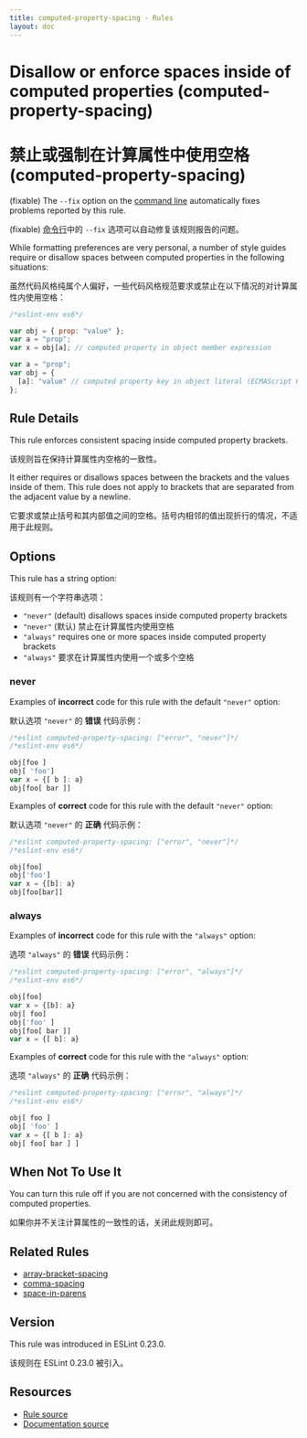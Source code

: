 ```yaml
---
title: computed-property-spacing - Rules
layout: doc
---
```

<!-- Note: No pull requests accepted for this file. See README.md in the root directory for details. -->

# Disallow or enforce spaces inside of computed properties (computed-property-spacing)

# 禁止或强制在计算属性中使用空格 (computed-property-spacing)

(fixable) The `--fix` option on the [command line](../user-guide/command-line-interface#fix) automatically fixes problems reported by this rule.

(fixable) [命令行](../user-guide/command-line-interface#fix)中的 `--fix` 选项可以自动修复该规则报告的问题。

While formatting preferences are very personal, a number of style guides require
or disallow spaces between computed properties in the following situations:

虽然代码风格纯属个人偏好，一些代码风格规范要求或禁止在以下情况的对计算属性内使用空格：

```js
/*eslint-env es6*/

var obj = { prop: "value" };
var a = "prop";
var x = obj[a]; // computed property in object member expression

var a = "prop";
var obj = {
  [a]: "value" // computed property key in object literal (ECMAScript 6)
};
```

## Rule Details

This rule enforces consistent spacing inside computed property brackets.

该规则旨在保持计算属性内空格的一致性。

It either requires or disallows spaces between the brackets and the values inside of them.
This rule does not apply to brackets that are separated from the adjacent value by a newline.

它要求或禁止括号和其内部值之间的空格。括号内相邻的值出现折行的情况，不适用于此规则。

## Options

This rule has a string option:

该规则有一个字符串选项：

* `"never"` (default) disallows spaces inside computed property brackets
* `"never"` (默认) 禁止在计算属性内使用空格
* `"always"` requires one or more spaces inside computed property brackets
* `"always"` 要求在计算属性内使用一个或多个空格

### never

Examples of **incorrect** code for this rule with the default `"never"` option:

默认选项 `"never"` 的 **错误** 代码示例：

```js
/*eslint computed-property-spacing: ["error", "never"]*/
/*eslint-env es6*/

obj[foo ]
obj[ 'foo']
var x = {[ b ]: a}
obj[foo[ bar ]]
```

Examples of **correct** code for this rule with the default `"never"` option:

默认选项 `"never"` 的 **正确** 代码示例：

```js
/*eslint computed-property-spacing: ["error", "never"]*/
/*eslint-env es6*/

obj[foo]
obj['foo']
var x = {[b]: a}
obj[foo[bar]]
```

### always

Examples of **incorrect** code for this rule with the `"always"` option:

选项 `"always"` 的 **错误** 代码示例：

```js
/*eslint computed-property-spacing: ["error", "always"]*/
/*eslint-env es6*/

obj[foo]
var x = {[b]: a}
obj[ foo]
obj['foo' ]
obj[foo[ bar ]]
var x = {[ b]: a}
```

Examples of **correct** code for this rule with the `"always"` option:

选项 `"always"` 的 **正确** 代码示例：

```js
/*eslint computed-property-spacing: ["error", "always"]*/
/*eslint-env es6*/

obj[ foo ]
obj[ 'foo' ]
var x = {[ b ]: a}
obj[ foo[ bar ] ]
```


## When Not To Use It

You can turn this rule off if you are not concerned with the consistency of computed properties.

如果你并不关注计算属性的一致性的话，关闭此规则即可。

## Related Rules

* [array-bracket-spacing](array-bracket-spacing)
* [comma-spacing](comma-spacing)
* [space-in-parens](space-in-parens)

## Version

This rule was introduced in ESLint 0.23.0.

该规则在 ESLint 0.23.0 被引入。

## Resources

* [Rule source](https://github.com/eslint/eslint/tree/master/lib/rules/computed-property-spacing.js)
* [Documentation source](https://github.com/eslint/eslint/tree/master/docs/rules/computed-property-spacing.md)
